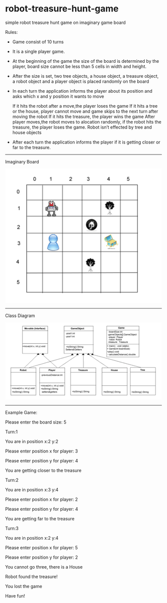 # robot-treasure-hunt-game
simple robot treasure hunt game on imaginary game board

Rules:
- Game consist of 10 turns
- It is a single player game.
- At the beginning of the game the size of the board is determined by the player, board size
cannot be less than 5 cells in width and height.
- After the size is set, two tree objects, a house object, a treasure object, a robot object and a
player object is placed randomly on the board
- In each turn the application informs the player about its position and asks which x and y position
it wants to move

  If it hits the robot after a move,the player loses the game
  If it hits a tree or the house, player cannot move and game skips to the next turn after moving the robot
  If it hits the treasure, the player wins the game
  After player moves,the robot moves to alocation randomly, if the robot hits the treasure, the player loses the game. Robot     isn’t effected by tree and house objects

- After each turn the application informs the player if it is getting closer or far to the treasure.
------------------------------
Imaginary Board

![alt text](https://github.com/yspolat/robot-treasure-hunt-game/blob/master/imaginary_board.png?raw=true)

------------------------------
Class Diagram

![alt text](https://github.com/yspolat/robot-treasure-hunt-game/blob/master/class_diagram.png?raw=true)



------------------------------
Example Game:

Please enter the board size:
5

Turn:1

You are in position x:2 y:2

Please enter position x for player:
3

Please enter position y for player:
4

You are getting closer to the treasure

Turn:2

You are in position x:3 y:4

Please enter position x for player:
2

Please enter position y for player:
4

You are getting far to the treasure

Turn:3

You are in position x:2 y:4

Please enter position x for player:
5

Please enter position y for player:
2

You cannot go three, there is a House

Robot found the treasure!

You lost the game

Have fun!

